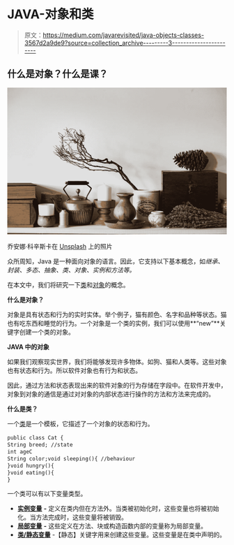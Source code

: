 # JAVA-对象和类

> 原文：<https://medium.com/javarevisited/java-objects-classes-3567d2a9de9?source=collection_archive---------3----------------------->

## 什么是对象？什么是课？

![](img/363060c829216e313dae59fab0510375.png)

乔安娜·科辛斯卡在 [Unsplash](https://unsplash.com/s/photos/objects?utm_source=unsplash&utm_medium=referral&utm_content=creditCopyText) 上的照片

众所周知，Java 是一种面向对象的语言。因此，它支持以下基本概念，如*继承、封装、多态、抽象、类、对象、实例和方法等。*

在本文中，我们将研究一下[类](https://javarevisited.blogspot.com/2011/10/class-in-java-programming-general.html)和[对象](https://javarevisited.blogspot.com/2012/12/what-is-object-in-java-or-oops-example.html#axzz6ikhp68Le)的概念。

**什么是对象？**

对象是具有状态和行为的实时实体。举个例子，猫有颜色、名字和品种等状态。猫也有吃东西和睡觉的行为。一个对象是一个类的实例，我们可以使用**“new”**关键字创建一个类的对象。

**JAVA 中的对象**

如果我们观察现实世界，我们将能够发现许多物体。如狗、猫和人类等。这些对象也有状态和行为。所以软件对象也有行为和状态。

因此，通过方法和状态表现出来的软件对象的行为存储在字段中。在软件开发中，对象到对象的通信是通过对对象的内部状态进行操作的方法和方法来完成的。

**什么是类？**

一个[类](https://javarevisited.blogspot.com/2020/05/object-oriented-programming-questions-answers.html)是一个模板，它描述了一个对象的状态和行为。

```
public class Cat { 
String breed; //state
int ageC
String color;void sleeping(){ //behaviour
}void hungry(){
}void eating(){
}
```

一个类可以有以下变量类型。

*   [**实例变量**](https://javarevisited.blogspot.com/2012/02/difference-between-instance-class-and.html) **-** 定义在类内但在方法外。当类被初始化时，这些变量也将被初始化。当方法完成时，这些变量将被销毁。
*   [**局部变量**](https://www.java67.com/2016/07/how-to-fix-variable-might-not-have-been-initialized-error-in-java.html) **-** 这些定义在方法、块或构造函数内部的变量称为局部变量。
*   [**类/静态变量**](https://javarevisited.blogspot.com/2011/11/static-keyword-method-variable-java.html) -【静态】关键字用来创建这些变量。这些变量是在类中声明的。